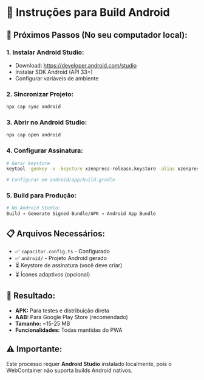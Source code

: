 # 📱 Instruções para Build Android

## 🚀 **Próximos Passos (No seu computador local):**

### **1. Instalar Android Studio:**
- Download: https://developer.android.com/studio
- Instalar SDK Android (API 33+)
- Configurar variáveis de ambiente

### **2. Sincronizar Projeto:**
```bash
npx cap sync android
```

### **3. Abrir no Android Studio:**
```bash
npx cap open android
```

### **4. Configurar Assinatura:**
```bash
# Gerar keystore
keytool -genkey -v -keystore xzenpress-release.keystore -alias xzenpress -keyalg RSA -keysize 2048 -validity 10000

# Configurar em android/app/build.gradle
```

### **5. Build para Produção:**
```bash
# No Android Studio:
Build → Generate Signed Bundle/APK → Android App Bundle
```

## 📋 **Arquivos Necessários:**
- ✅ `capacitor.config.ts` - Configurado
- ✅ `android/` - Projeto Android gerado
- ⏳ Keystore de assinatura (você deve criar)
- ⏳ Ícones adaptivos (opcional)

## 🎯 **Resultado:**
- **APK:** Para testes e distribuição direta
- **AAB:** Para Google Play Store (recomendado)
- **Tamanho:** ~15-25 MB
- **Funcionalidades:** Todas mantidas do PWA

## ⚠️ **Importante:**
Este processo requer **Android Studio** instalado localmente, pois o WebContainer não suporta builds Android nativos.